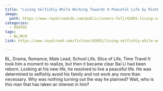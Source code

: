 ```yaml
---
title: "Living Selfishly While Working Towards A Peaceful Life by RiotWolf"
image:
  path: https://www.royalroadcdn.com/public/covers-full/42091-living-selfishly-while-working-towards-a-peaceful.jpg
categories:
  - HIATUS
tags:
  - BL/MLM
link: https://www.royalroad.com/fiction/42091/living-selfishly-while-working-towards-a-peaceful

---
```

BL, Drama, Romance, Male Lead, School Life, Slice of Life, Time Travel
It took him a moment to realize, but then it became clear Bai Li had been reborn.
Looking at his new life, he resolved to live a peaceful life. He was determined to selfishly avoid his family and not work any more than necessary. Why was nothing turning out the way he planned? Wait, who is this man that has taken an interest in him?
